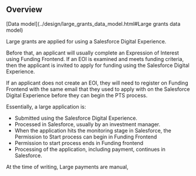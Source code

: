 ## Overview

[Data model](../design/large_grants_data_model.html#Large grants data model)

Large grants are applied for using a Salesforce Digital Experience. 

Before that, an applicant will usually complete an Expression of Interest 
using Funding Frontend.  If an EOI is examined and meets funding criteria,
then the applicant is invited to apply for funding using the Salesforce
Digital Experience.

If an applicant does not create an EOI, they will need to register
on Funding Frontend with the same email that they used to 
apply with on the Salesforce Digital Experience before they can begin
the PTS process.

Essentially, a large application is:

- Submitted using the Salesforce Digital Experience.
- Processed in Salesforce, usually by an investment manager.
- When the application hits the monitoring stage in Salesforce,
the Permission to Start process can begin in Funding Frontend
- Permission to start process ends in Funding frontend
- Processing of the application, including payment, continues in Salesforce.

At the time of writing, Large payments are manual,




